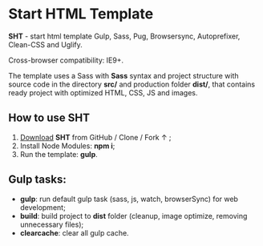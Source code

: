 # Start HTML Template

**SHT** - start html template Gulp, Sass, Pug, Browsersync, Autoprefixer, Clean-CSS and Uglify. 

Cross-browser compatibility: IE9+.

The template uses a Sass with **Sass** syntax and project structure with source code in the directory **src/** and production folder **dist/**, that contains ready project with optimized HTML, CSS, JS and images.

## How to use SHT

1. <a href="https://github.com/Arhell/pug-sass-gulp-start-template/archive/master.zip">Download</a> **SHT** from GitHub / Clone / Fork &uarr; ;
1. Install Node Modules: **npm i**;
1. Run the template: **gulp**.

## Gulp tasks:

* **gulp**: run default gulp task (sass, js, watch, browserSync) for web development;
* **build**: build project to **dist** folder (cleanup, image optimize, removing unnecessary files);
* **clearcache**: clear all gulp cache.
